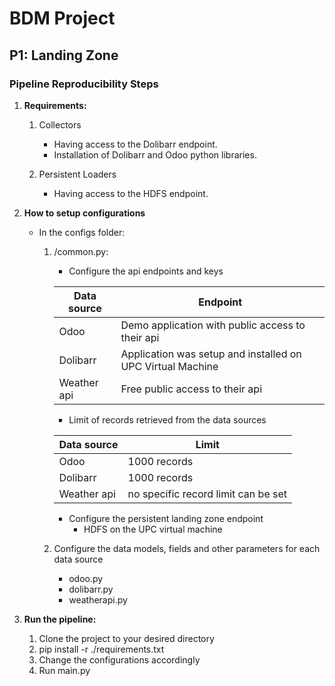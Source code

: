 # BDM Project 

## P1: Landing Zone 

### Pipeline Reproducibility Steps

1. **Requirements:**

    1. Collectors
        -   Having access to the Dolibarr endpoint. 
        -   Installation of Dolibarr and Odoo python libraries. 

    2. Persistent Loaders
        - Having access to the HDFS endpoint. 

2. **How to setup configurations**
    - In the configs folder:
        1. /common.py:
        
            - Configure the api endpoints and keys


            | Data source | Endpoint |
            | ------ | ------ |
            | Odoo | Demo application with public access to their api|
            | Dolibarr | Application was setup and installed on UPC Virtual Machine|
            | Weather api | Free public access to their api |

            - Limit of records retrieved from the data sources


            | Data source | Limit |
            | ------ | ------ |
            | Odoo | 1000 records|
            | Dolibarr | 1000 records|
            | Weather api | no specific record limit can be set |
 
            - Configure the persistent landing zone endpoint
                - HDFS on the UPC virtual machine

        2. Configure the data models, fields and other parameters for each data source
            - odoo.py
            - dolibarr.py
            - weatherapi.py

3. **Run the pipeline:**
    1. Clone the project to your desired directory
    2. pip install -r ./requirements.txt
    3. Change the configurations accordingly
    4. Run main.py